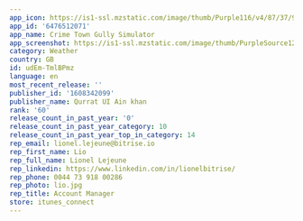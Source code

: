 ```yaml
---
app_icon: https://is1-ssl.mzstatic.com/image/thumb/Purple116/v4/87/37/92/87379246-9e00-078c-8773-976d2fd3f851/AppIcon-0-0-1x_U007emarketing-0-0-0-7-0-0-sRGB-0-0-0-GLES2_U002c0-512MB-85-220-0-0.png/1024x1024bb.png
app_id: '6476512071'
app_name: Crime Town Gully Simulator
app_screenshot: https://is1-ssl.mzstatic.com/image/thumb/PurpleSource126/v4/f6/19/d9/f619d992-484c-ad93-819d-d4e98b16a563/91a9b8c8-ae0a-444f-ae2f-c58452ec39c0_1__U002814_U0029.png/2208x1242bb.png
category: Weather
country: GB
id: udEm-TmlBPmz
language: en
most_recent_release: ''
publisher_id: '1608342099'
publisher_name: Qurrat UI Ain khan
rank: '60'
release_count_in_past_year: '0'
release_count_in_past_year_category: 10
release_count_in_past_year_top_in_category: 14
rep_email: lionel.lejeune@bitrise.io
rep_first_name: Lio
rep_full_name: Lionel Lejeune
rep_linkedin: https://www.linkedin.com/in/lionelbitrise/
rep_phone: 0044 73 918 00286
rep_photo: lio.jpg
rep_title: Account Manager
store: itunes_connect
---
```

